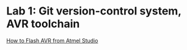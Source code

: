 # Lab 1: Git version-control system, AVR toolchain


[How to Flash AVR from Atmel Studio](https://www.elecrom.com/program-flash-arduino-uno-atmel-studio/)

